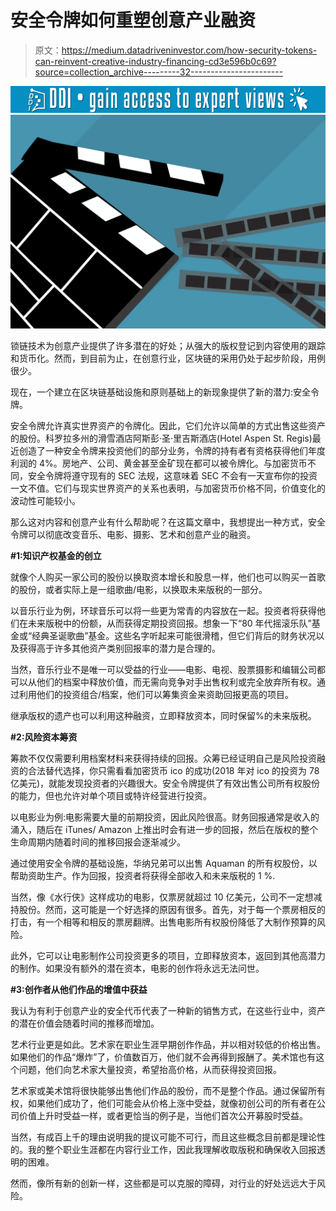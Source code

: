 # 安全令牌如何重塑创意产业融资

> 原文：<https://medium.datadriveninvestor.com/how-security-tokens-can-reinvent-creative-industry-financing-cd3e596b0c69?source=collection_archive---------32----------------------->

[![](img/3010e667012c6ef88f094c1e11b53b0d.png)](http://www.track.datadriveninvestor.com/1B9E)![](img/0f4995569f25b9207dc4e18fe6980cea.png)

锁链技术为创意产业提供了许多潜在的好处；从强大的版权登记到内容使用的跟踪和货币化。然而，到目前为止，在创意行业，区块链的采用仍处于起步阶段，用例很少。

现在，一个建立在区块链基础设施和原则基础上的新现象提供了新的潜力:安全令牌。

安全令牌允许真实世界资产的令牌化。因此，它们允许以简单的方式出售这些资产的股份。科罗拉多州的滑雪酒店阿斯彭·圣·里吉斯酒店(Hotel Aspen St. Regis)最近创造了一种安全令牌来投资他们的部分业务，令牌的持有者有资格获得他们年度利润的 4%。房地产、公司、黄金甚至金矿现在都可以被令牌化。与加密货币不同，安全令牌将遵守现有的 SEC 法规，这意味着 SEC 不会有一天宣布你的投资一文不值。它们与现实世界资产的关系也表明，与加密货币价格不同，价值变化的波动性可能较小。

那么这对内容和创意产业有什么帮助呢？在这篇文章中，我想提出一种方式，安全令牌可以彻底改变音乐、电影、摄影、艺术和创意产业的融资。

**#1:知识产权基金的创立**

就像个人购买一家公司的股份以换取资本增长和股息一样，他们也可以购买一首歌的股份，或者实际上是一组歌曲/电影，以换取未来版税的一部分。

以音乐行业为例，环球音乐可以将一些更为常青的内容放在一起。投资者将获得他们在未来版税中的份额，从而获得定期投资回报。想象一下“80 年代摇滚乐队”基金或“经典圣诞歌曲”基金。这些名字听起来可能很滑稽，但它们背后的财务状况以及获得高于许多其他资产类别回报率的潜力是合理的。

当然，音乐行业不是唯一可以受益的行业——电影、电视、股票摄影和编辑公司都可以从他们的档案中释放价值，而无需向竞争对手出售权利或完全放弃所有权。通过利用他们的投资组合/档案，他们可以筹集资金来资助回报更高的项目。

继承版权的遗产也可以利用这种融资，立即释放资本，同时保留%的未来版税。

**#2:风险资本筹资**

筹款不仅仅需要利用档案材料来获得持续的回报。众筹已经证明自己是风险投资融资的合法替代选择，你只需看看加密货币 ico 的成功(2018 年对 ico 的投资为 78 亿美元)，就能发现投资者的兴趣很大。安全令牌提供了有效出售公司所有权股份的能力，但也允许对单个项目或特许经营进行投资。

以电影业为例:电影需要大量的前期投资，因此风险很高。财务回报通常是收入的涌入，随后在 iTunes/ Amazon 上推出时会有进一步的回报，然后在版权的整个生命周期内随着时间的推移回报会逐渐减少。

通过使用安全令牌的基础设施，华纳兄弟可以出售 Aquaman 的所有权股份，以帮助资助生产。作为回报，投资者将获得全部收入和未来版税的 1 %.

当然，像《水行侠》这样成功的电影，仅票房就超过 10 亿美元，公司不一定想减持股份。然而，这可能是一个好选择的原因有很多。首先，对于每一个票房相反的打击，有一个相等和相反的票房翻牌。出售电影所有权股份降低了大制作预算的风险。

此外，它可以让电影制作公司投资更多的项目，立即释放资本，返回到其他高潜力的制作。如果没有额外的潜在资本，电影的创作将永远无法问世。

**#3:创作者从他们作品的增值中获益**

我认为有利于创意产业的安全代币代表了一种新的销售方式，在这些行业中，资产的潜在价值会随着时间的推移而增加。

艺术行业更是如此。艺术家在职业生涯早期创作作品，并以相对较低的价格出售。如果他们的作品“爆炸”了，价值数百万，他们就不会再得到报酬了。美术馆也有这个问题，他们向艺术家大量投资，希望抬高价格，从而获得投资回报。

艺术家或美术馆将很快能够出售他们作品的股份，而不是整个作品。通过保留所有权，如果他们成功了，他们可能会从价格上涨中受益，就像初创公司的所有者在公司价值上升时受益一样，或者更恰当的例子是，当他们首次公开募股时受益。

当然，有成百上千的理由说明我的提议可能不可行，而且这些概念目前都是理论性的。我的整个职业生涯都在内容行业工作，因此我理解收取版税和确保收入回报透明的困难。

然而，像所有新的创新一样，这些都是可以克服的障碍，对行业的好处远远大于风险。
